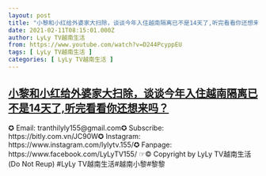 ```yaml
---
layout: post
title: "小黎和小红给外婆家大扫除，谈谈今年入住越南隔离已不是14天了,听完看看你还想来吗？"
date: 2021-02-11T08:15:01.000Z
author: LyLy TV越南生活
from: https://www.youtube.com/watch?v=D244PcyppEU
tags: [ LyLy TV越南生活 ]
categories: [ LyLy TV越南生活 ]
---
```

<!--1613031301000-->
[小黎和小红给外婆家大扫除，谈谈今年入住越南隔离已不是14天了,听完看看你还想来吗？](https://www.youtube.com/watch?v=D244PcyppEU)
------

<div>
✪ Email: tranthilyly155@gmail.com✪ Subscribe: https://bitly.com.vn/JC90W✪ Instagram: https://www.instagram.com/lylytv.155/✪  Fanpage: https://www.facebook.com/LyLyTV155/ ☞© Copyright by LyLy TV越南生活 (Do Not Reup) #LyLy TV越南生活#越南小黎#黎黎
</div>
